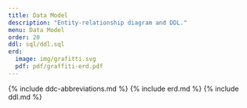 ```yaml
---
title: Data Model
description: "Entity-relationship diagram and DDL."
menu: Data Model
order: 20
ddl: sql/ddl.sql
erd:
  image: img/grafitti.svg
  pdf: pdf/graffiti-erd.pdf
---
```


{% include ddc-abbreviations.md %}
{% include erd.md %}
{% include ddl.md %}
